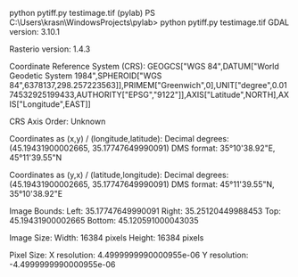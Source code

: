 python pytiff.py testimage.tif
(pylab) PS C:\Users\krasn\WindowsProjects\pylab> python pytiff.py testimage.tif
GDAL version: 3.10.1

Rasterio version: 1.4.3

Coordinate Reference System (CRS):
GEOGCS["WGS 84",DATUM["World Geodetic System 1984",SPHEROID["WGS 84",6378137,298.257223563]],PRIMEM["Greenwich",0],UNIT["degree",0.0174532925199433,AUTHORITY["EPSG","9122"]],AXIS["Latitude",NORTH],AXIS["Longitude",EAST]]

CRS Axis Order: Unknown

Coordinates as (x,y) / (longitude,latitude):
Decimal degrees: (45.19431900002665, 35.17747649990091)
DMS format: 35°10'38.92"E, 45°11'39.55"N

Coordinates as (y,x) / (latitude,longitude):
Decimal degrees: (45.19431900002665, 35.17747649990091)
DMS format: 45°11'39.55"N, 35°10'38.92"E

Image Bounds:
Left: 35.17747649990091
Right: 35.25120449988453
Top: 45.19431900002665
Bottom: 45.120591000043035

Image Size:
Width: 16384 pixels
Height: 16384 pixels

Pixel Size:
X resolution: 4.4999999990000955e-06
Y resolution: -4.4999999990000955e-06
